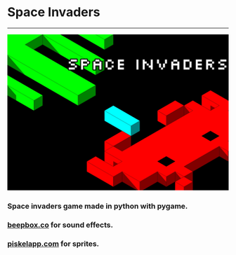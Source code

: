 # Space Invaders
***
![alt text](./assets/images/space-invaders.jpg)
### Space invaders game made in python with pygame.
### [beepbox.co](https://tinyurl.com/yk4z57uu) for sound effects.
### [piskelapp.com](https://www.piskelapp.com) for sprites.